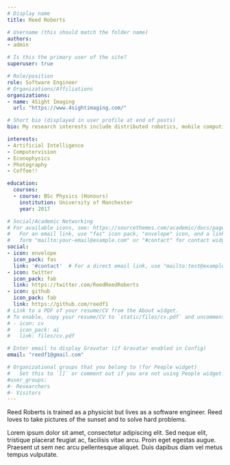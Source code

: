 ```yaml
---
# Display name
title: Reed Roberts

# Username (this should match the folder name)
authors:
- admin

# Is this the primary user of the site?
superuser: true

# Role/position
role: Software Engineer
# Organizations/Affiliations
organizations:
- name: 4Sight Imaging 
  url: "https://www.4sightimaging.com/"

# Short bio (displayed in user profile at end of posts)
bio: My research interests include distributed robotics, mobile computing and programmable matter.

interests:
- Artificial Intelligence
- Computervision
- Econophysics
- Photography
- Coffee!!

education:
  courses:
  - course: BSc Physics (Honours)
    institution: University of Manchester
    year: 2017

# Social/Academic Networking
# For available icons, see: https://sourcethemes.com/academic/docs/page-builder/#icons
#   For an email link, use "fas" icon pack, "envelope" icon, and a link in the
#   form "mailto:your-email@example.com" or "#contact" for contact widget.
social:
- icon: envelope
  icon_pack: fas
  link: '#contact'  # For a direct email link, use "mailto:test@example.org".
- icon: twitter
  icon_pack: fab
  link: https://twitter.com/ReedReedRoberts
- icon: github
  icon_pack: fab
  link: https://github.com/reedf1
# Link to a PDF of your resume/CV from the About widget.
# To enable, copy your resume/CV to `static/files/cv.pdf` and uncomment the lines below.
# - icon: cv
#   icon_pack: ai
#   link: files/cv.pdf

# Enter email to display Gravatar (if Gravatar enabled in Config)
email: "reedf1@gmail.com"

# Organizational groups that you belong to (for People widget)
#   Set this to `[]` or comment out if you are not using People widget.
#user_groups:
#- Researchers
#- Visitors
---
```


Reed Roberts is trained as a physicist but lives as a software engineer. Reed loves to take pictures of the sunset and to solve hard problems.

Lorem ipsum dolor sit amet, consectetur adipiscing elit. Sed neque elit, tristique placerat feugiat ac, facilisis vitae arcu. Proin eget egestas augue. Praesent ut sem nec arcu pellentesque aliquet. Duis dapibus diam vel metus tempus vulputate.
